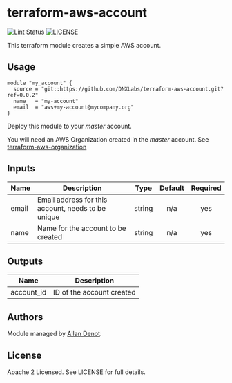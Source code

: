 # terraform-aws-account

[![Lint Status](https://github.com/DNXLabs/terraform-aws-account/workflows/Lint/badge.svg)](https://github.com/DNXLabs/terraform-aws-account/actions)
[![LICENSE](https://img.shields.io/github/license/DNXLabs/terraform-aws-account)](https://github.com/DNXLabs/terraform-aws-account/blob/master/LICENSE)

This terraform module creates a simple AWS account.

## Usage

```hcl
module "my_account" {
  source = "git::https://github.com/DNXLabs/terraform-aws-account.git?ref=0.0.2"
  name   = "my-account"
  email  = "aws+my-account@mycompany.org"
}
```

Deploy this module to your _master_ account.

You will need an AWS Organization created in the _master_ account. See [terraform-aws-organization](https://github.com/DNXLabs/terraform-aws-organization)

## Inputs

| Name | Description | Type | Default | Required |
|------|-------------|:----:|:-----:|:-----:|
| email | Email address for this account, needs to be unique | string | n/a | yes |
| name | Name for the account to be created | string | n/a | yes |

## Outputs

| Name | Description |
|------|-------------|
| account\_id | ID of the account created |

## Authors

Module managed by [Allan Denot](https://github.com/adenot).

## License

Apache 2 Licensed. See LICENSE for full details.